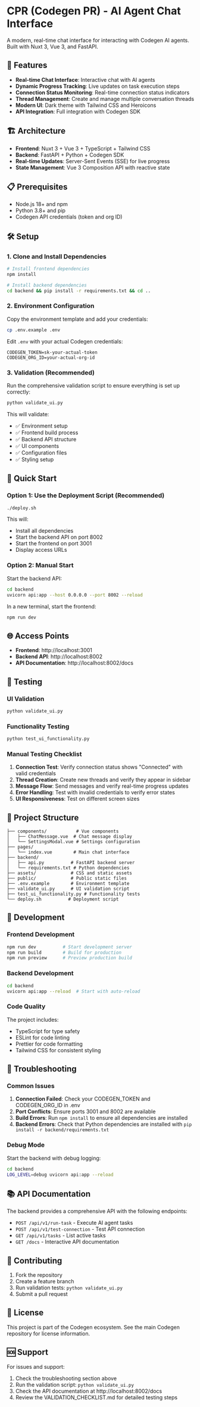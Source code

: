 # CPR (Codegen PR) - AI Agent Chat Interface

A modern, real-time chat interface for interacting with Codegen AI agents. Built with Nuxt 3, Vue 3, and FastAPI.

## 🚀 Features

- **Real-time Chat Interface**: Interactive chat with AI agents
- **Dynamic Progress Tracking**: Live updates on task execution steps
- **Connection Status Monitoring**: Real-time connection status indicators
- **Thread Management**: Create and manage multiple conversation threads
- **Modern UI**: Dark theme with Tailwind CSS and Heroicons
- **API Integration**: Full integration with Codegen SDK

## 🏗️ Architecture

- **Frontend**: Nuxt 3 + Vue 3 + TypeScript + Tailwind CSS
- **Backend**: FastAPI + Python + Codegen SDK
- **Real-time Updates**: Server-Sent Events (SSE) for live progress
- **State Management**: Vue 3 Composition API with reactive state

## 📋 Prerequisites

- Node.js 18+ and npm
- Python 3.8+ and pip
- Codegen API credentials (token and org ID)

## 🛠️ Setup

### 1. Clone and Install Dependencies

```bash
# Install frontend dependencies
npm install

# Install backend dependencies
cd backend && pip install -r requirements.txt && cd ..
```

### 2. Environment Configuration

Copy the environment template and add your credentials:

```bash
cp .env.example .env
```

Edit `.env` with your actual Codegen credentials:

```env
CODEGEN_TOKEN=sk-your-actual-token
CODEGEN_ORG_ID=your-actual-org-id
```

### 3. Validation (Recommended)

Run the comprehensive validation script to ensure everything is set up correctly:

```bash
python validate_ui.py
```

This will validate:
- ✅ Environment setup
- ✅ Frontend build process
- ✅ Backend API structure
- ✅ UI components
- ✅ Configuration files
- ✅ Styling setup

## 🚀 Quick Start

### Option 1: Use the Deployment Script (Recommended)

```bash
./deploy.sh
```

This will:
- Install all dependencies
- Start the backend API on port 8002
- Start the frontend on port 3001
- Display access URLs

### Option 2: Manual Start

Start the backend API:

```bash
cd backend
uvicorn api:app --host 0.0.0.0 --port 8002 --reload
```

In a new terminal, start the frontend:

```bash
npm run dev
```

## 🌐 Access Points

- **Frontend**: http://localhost:3001
- **Backend API**: http://localhost:8002
- **API Documentation**: http://localhost:8002/docs

## 🧪 Testing

### UI Validation
```bash
python validate_ui.py
```

### Functionality Testing
```bash
python test_ui_functionality.py
```

### Manual Testing Checklist

1. **Connection Test**: Verify connection status shows "Connected" with valid credentials
2. **Thread Creation**: Create new threads and verify they appear in sidebar
3. **Message Flow**: Send messages and verify real-time progress updates
4. **Error Handling**: Test with invalid credentials to verify error states
5. **UI Responsiveness**: Test on different screen sizes

## 📁 Project Structure

```
├── components/           # Vue components
│   ├── ChatMessage.vue  # Chat message display
│   └── SettingsModal.vue # Settings configuration
├── pages/
│   └── index.vue        # Main chat interface
├── backend/
│   ├── api.py          # FastAPI backend server
│   └── requirements.txt # Python dependencies
├── assets/             # CSS and static assets
├── public/             # Public static files
├── .env.example        # Environment template
├── validate_ui.py      # UI validation script
├── test_ui_functionality.py # Functionality tests
└── deploy.sh          # Deployment script
```

## 🔧 Development

### Frontend Development

```bash
npm run dev          # Start development server
npm run build        # Build for production
npm run preview      # Preview production build
```

### Backend Development

```bash
cd backend
uvicorn api:app --reload  # Start with auto-reload
```

### Code Quality

The project includes:
- TypeScript for type safety
- ESLint for code linting
- Prettier for code formatting
- Tailwind CSS for consistent styling

## 🐛 Troubleshooting

### Common Issues

1. **Connection Failed**: Check your CODEGEN_TOKEN and CODEGEN_ORG_ID in .env
2. **Port Conflicts**: Ensure ports 3001 and 8002 are available
3. **Build Errors**: Run `npm install` to ensure all dependencies are installed
4. **Backend Errors**: Check that Python dependencies are installed with `pip install -r backend/requirements.txt`

### Debug Mode

Start the backend with debug logging:

```bash
cd backend
LOG_LEVEL=debug uvicorn api:app --reload
```

## 📚 API Documentation

The backend provides a comprehensive API with the following endpoints:

- `POST /api/v1/run-task` - Execute AI agent tasks
- `POST /api/v1/test-connection` - Test API connection
- `GET /api/v1/tasks` - List active tasks
- `GET /docs` - Interactive API documentation

## 🤝 Contributing

1. Fork the repository
2. Create a feature branch
3. Run validation tests: `python validate_ui.py`
4. Submit a pull request

## 📄 License

This project is part of the Codegen ecosystem. See the main Codegen repository for license information.

## 🆘 Support

For issues and support:
1. Check the troubleshooting section above
2. Run the validation script: `python validate_ui.py`
3. Check the API documentation at http://localhost:8002/docs
4. Review the VALIDATION_CHECKLIST.md for detailed testing steps
